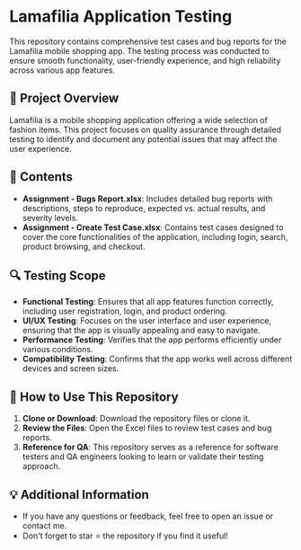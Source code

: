 # Lamafilia Application Testing
This repository contains comprehensive test cases and bug reports for the Lamafilia mobile shopping app. The testing process was conducted to ensure smooth functionality, user-friendly experience, and high reliability across various app features.

## 📌 Project Overview
Lamafilia is a mobile shopping application offering a wide selection of fashion items. This project focuses on quality assurance through detailed testing to identify and document any potential issues that may affect the user experience.

## 📝 Contents
- **Assignment - Bugs Report.xlsx**: Includes detailed bug reports with descriptions, steps to reproduce, expected vs. actual results, and severity levels.
- **Assignment - Create Test Case.xlsx**: Contains test cases designed to cover the core functionalities of the application, including login, search, product browsing, and checkout.

## 🔍 Testing Scope
- **Functional Testing**: Ensures that all app features function correctly, including user registration, login, and product ordering.
- **UI/UX Testing**: Focuses on the user interface and user experience, ensuring that the app is visually appealing and easy to navigate.
- **Performance Testing**: Verifies that the app performs efficiently under various conditions.
- **Compatibility Testing**: Confirms that the app works well across different devices and screen sizes.

## 🚀 How to Use This Repository
1. **Clone or Download**: Download the repository files or clone it.
2. **Review the Files**: Open the Excel files to review test cases and bug reports.
3. **Reference for QA**: This repository serves as a reference for software testers and QA engineers looking to learn or validate their testing approach.

## 💡 Additional Information
- If you have any questions or feedback, feel free to open an issue or contact me.
- Don't forget to star ⭐ the repository if you find it useful!

